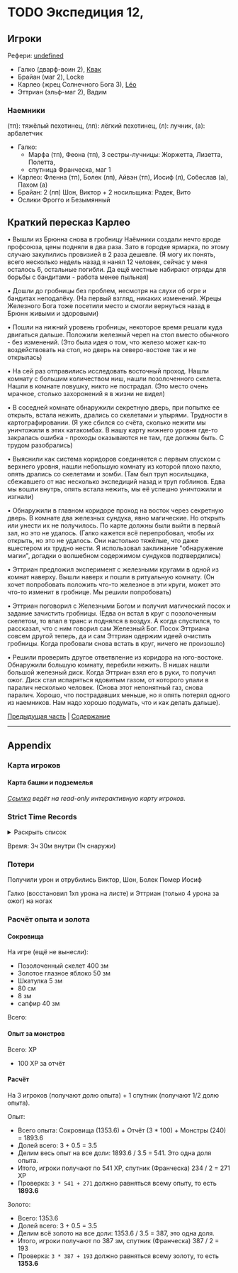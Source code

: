 # TODO Экспедиция 12,


<!--
<a title="" href="">
	<img src="" style="width:800px" />
</a>
-->

## Игроки

Рефери: [undefined](https://t.me/oktottrpg)

- Галко (дварф-воин 2), [Квак](https://t.me/troglog)
- Брайан (маг 2), Locke
- Карлео (жрец Солнечного Бога 3), [Léo](https://t.me/fiftyforfifty)
- Эттриан (эльф-маг 2), Вадим


### Наемники

(тп): тяжёлый пехотинец, (лп): лёгкий пехотинец, (л): лучник, (а): арбалетчик

- Галко:
  - Марфа (тп), Феона (тп), 3 сестры-лучницы: Жоржетта, Лизетта, Полетта,
  - спутница Франческа, маг 1
- Карлео: Фленна (тп), Болек (лп), Айвэн (тп), Иосиф (л), Собеслав (а), Пахом (а)
- Брайан: 2 (лп) Шон, Виктор + 2 носильщика: Радек, Вито
- Ослики Фрогго и Безымянный

## Краткий пересказ Карлео

• Вышли из Брюнна снова в гробницу 
Наёмники создали нечто вроде профсоюза, цены подняли в два раза. Зато в городке ярмарка, по этому случаю закупились провизией в 2 раза дешевле.
(Я могу их понять, всего несколько недель назад я нанял 12 человек, сейчас у меня осталось 6, остальные погибли. Да ещё местные набирают отряды для борьбы с бандитами - работа менее пыльная)

• Дошли до гробницы без проблем, несмотря на слухи об огре и бандитах неподалёку.
(На первый взгляд, никаких изменений. Жрецы Железного Бога тоже посетили место и смогли вернуться назад в Брюнн живыми и здоровыми)

• Пошли на нижний уровень гробницы, некоторое время решали куда двигаться дальше. Положили железный череп на стол вместо обычного - без изменений.
(Это была идея о том, что железо может как-то воздействовать на стол, но дверь на северо-востоке так и не открылась)

• На сей раз отправились исследовать восточный проход. Нашли комнату с большим количеством ниш, нашли позолоченного скелета. Нашли в комнате ловушку, никто не пострадал.
(Это место очень мрачное, столько захоронений я в жизни не видел)

• В соседней комнате обнаружили секретную дверь, при попытке ее открыть, встала нежить, дрались со скелетами и упырями. Трудности в картографировании.
(Я уже сбился со счёта, сколько нежити мы уничтожили в этих катакомбах. В нашу карту нижнего уровня где-то закралась ошибка - проходы оказываются не там, где должны быть. С трудом разобрались)

• Выяснили как система коридоров соединяется с первым спуском с верхнего уровня, нашли небольшую комнату из которой плохо пахло,
опять дрались со скелетами и зомби.
(Там был труп носильщика, сбежавшего от нас несколько экспедиций назад и труп гоблинов. Едва мы вошли внутрь, опять встала нежить, мы её успешно уничтожили и изгнали)

• Обнаружили в главном коридоре проход на восток через секретную дверь. В комнате два железных сундука, явно магические. Но открыть или унести их не получилось. По карте должны были выйти в первый зал, но это не удалось.
(Галко кажется всё перепробовал, чтобы их открыть, но это не удалось. Они настолько тяжёлые, что даже вшестером их трудно нести. Я использовал заклинание "обнаружение магии", догадки о волшебном содержимом сундуков подтвердились)

• Эттриан предложил эксперимент с железными кругами в одной из комнат наверху. Вышли наверх и пошли в ритуальную комнату.
(Он хочет попробовать положить что-то железное в эти круги, может это что-то изменит в гробнице. Мы решили попробовать)

• Эттриан поговорил с Железными Богом и получил магический посох и задание зачистить гробницы.
(Едва он встал в круг с позолоченным скелетом, то впал в транс и поднялся в воздух. А когда спустился, то рассказал, что с ним говорил сам Железный Бог. Посох Эттриана совсем другой теперь, да и сам Эттриан одержим идеей очистить гробницы. Когда пробовали снова встать в круг, ничего не произошло)

• Решили проверить другое ответвление из коридора на юго-востоке. Обнаружили большую комнату, перебили нежить. В нишах нашли большой железный диск. Когда  Эттриан взял его в руки, то получил ожог. Диск стал испаряться ядовитым газом, от которого упали в паралич несколько человек.
(Снова этот непонятный газ, снова паралич. Хорошо, что пострадавших меньше, но я опять потерял одного из наемников. Нам надо хорошо подумать, что и как делать дальше).


[Предыдущая часть](./2024-08-24-game-11.md) | [Содержание](./Readme.md)

---

## Appendix

<!-- toc -->


<!-- tocstop -->

### Карта игроков

#### Карта башни и подземелья



_[Ссылка](https://www.mipui.net/app/index.html?mid=mmmuwhzl648) ведёт на read-only интерактивную карту игроков._

### Strict Time Records

<details><summary>Раскрыть список</summary>

- 1 день дорога (игра 1) (1 мая)
- 2 Гробница, ночёвка (игра 2)
- 3 день дорога (игра 3)
- 4 день Брюнн
- 5 день дорога
- 6 день Гробница
- 7 день немного Гробницы, дорога обратно (игра 4)
- 8 день Брюнн
- 9 день дорога
- 10 день Гробница (конец игры 4, игра 5, игра 6)
- 11 день дорога
- 12, 13, 14, 15 день Брюнн
- 16 день дорога
- 17 день Гробница
- 18 день дорога
- 19 день Брюнн (игра 7)
- 20 день дорога
- 21 день Гробница
- 22 день дорога
- 23 день Брюнн
- 24-29 день Брюнн, поиск спутников (Игра 8)
- 30 день дорога
- 31 день Гробница
- 32 день дорога (2-й месяц) (1 июня)
- 33 день Брюнн
- 34-40 день Брюнн, неделя на выздоровление (игра 9)
- 41 день дорога
- 42 день Гробница (конец 9 игры, игра 10)
- 43 день ночёвка у Гробницы и дорога обратно
- 44 день Брюнн
- 45 день дорога
- 46 Гробница (конец игры 10, игра 11)
- 47 дорога
- 48 Брюнн
- 49-51 дорога до башни мага Хубека
- 52 башня Хубека
- 53-54 дорога в Брюнн
- 55-56 Брюнн (игра 12)
- 57 дорога
- 58 Гробница

</details>

Время: 3ч 30м внутри (1ч снаружи)

### Потери

Получили урон и отрубились Виктор, Шон, Болек
Помер Иосиф

Галко  (восстановил 1хп урона на листе) и Эттриан  (только 4 урона за ожог) на ногах

### Расчёт опыта и золота

#### Сокровища


На игре (ещё не вынесли):

- Позолоченный скелет 400 зм
- Золотое глазное яблоко 50 зм
- Шкатулка 5 зм
- 80 см
- 8 зм
- сапфир 40 зм


Всего: 

#### Опыт за монстров



Всего:  XP

- 100 XP за отчёт

#### Расчёт

На 3 игроков (получают долю опыта) + 1 спутник (получают 1/2 долю опыта).

Опыт:

- Всего опыта: Сокровища (1353.6) + Отчёт (3 \* 100) + Монстры (240) = 1893.6
- Долей всего: 3 + 0.5 = 3.5
- Делим весь опыт на все доли: 1893.6 / 3.5 = 541. Это одна доля опыта.
- Итого, игроки получают по 541 XP, спутник (Франческа) 234 / 2 = 271 XP
- Проверка: `3 * 541 + 271` должно равняться всему опыту, то есть **1893.6**

<!-- Опыт за добытые на игре сокровища будет засчитан в безопасном месте (городе). -->

Золото:

- Всего: 1353.6
- Долей всего: 3 + 0.5 = 3.5
- Делим всё золото на все доли: 1353.6 / 3.5 = 387, это одна доля.
- Итого, игроки получают по 387 зм, спутник (Франческа) 387 / 2 = 193
- Проверка: `3 * 387 + 193` должно равняться всему золоту, то есть **1353.6**
